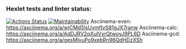 ### Hexlet tests and linter status:
[![Actions Status](https://github.com/SnawBilly/python-project-49/actions/workflows/hexlet-check.yml/badge.svg)](https://github.com/SnawBilly/python-project-49/actions)
[![Maintainability](https://api.codeclimate.com/v1/badges/8e382d7c95fc535d26a3/maintainability)](https://codeclimate.com/github/SnawBilly/python-project-49/maintainability)
Asciinema-even: https://asciinema.org/a/wjCMd5lsUvmfIvS81gJX7ranw
Asciinema-calc: https://asciinema.org/a/AdDJRV2qXulVxrQtwoyJ9PL6D
Asciinema-gcd: https://asciinema.org/a/gesMlvuPo9xebRn96QdHDzXSh
